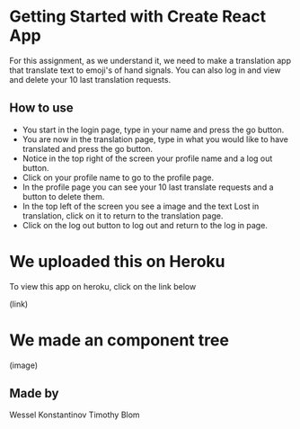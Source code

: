 # Getting Started with Create React App
For this assignment, as we understand it, we need to make a translation app that translate text to emoji's of hand signals.
You can also log in and view and delete your 10 last translation requests.

## How to use
- You start in the login page, type in your name and press the go button.
- You are now in the translation page, type in what you would like to have translated and press the go button.
- Notice in the top right of the screen your profile name and a log out button.
- Click on your profile name to go to the profile page.
- In the profile page you can see your 10 last translate requests and a button to delete them.
- In the top left of the screen you see a image and the text Lost in translation, click on it to return to the translation page.
- Click on the log out button to log out and return to the log in page.

# We uploaded this on Heroku
To view this app on heroku, click on the link below

(link)

# We made an component tree

(image)

## Made by
Wessel Konstantinov
Timothy Blom